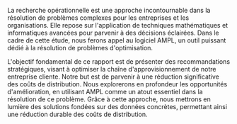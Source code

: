 La recherche opérationnelle est une approche incontournable dans la résolution de problèmes complexes pour les entreprises et les organisations. Elle repose sur l'application de techniques mathématiques et informatiques avancées pour parvenir à des décisions éclairées. Dans le cadre de cette étude, nous ferons appel au logiciel AMPL, un outil puissant dédié à la résolution de problèmes d'optimisation.

L'objectif fondamental de ce rapport est de présenter des recommandations stratégiques, visant à optimiser la chaîne d'approvisionnement de notre entreprise cliente. Notre but est de parvenir à une réduction significative des coûts de distribution. Nous explorerons en profondeur les opportunités d'amélioration, en utilisant AMPL comme un atout essentiel dans la résolution de ce problème. Grâce à cette approche, nous mettrons en lumière des solutions fondées sur des données concrètes, permettant ainsi une réduction durable des coûts de distribution.
